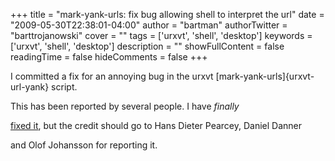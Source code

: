 +++
title = "mark-yank-urls: fix bug allowing shell to interpret the url"
date = "2009-05-30T22:38:01-04:00"
author = "bartman"
authorTwitter = "barttrojanowski"
cover = ""
tags = ['urxvt', 'shell', 'desktop']
keywords = ['urxvt', 'shell', 'desktop']
description = ""
showFullContent = false
readingTime = false
hideComments = false
+++

I committed a fix for an annoying bug in the urxvt [mark-yank-urls]{urxvt-url-yank} script.



This has been reported by several people.  I have *finally* 

[fixed it](http://gitweb.jukie.net/urxvt.git?a=commitdiff;h=9b5dc7b01fd993b55098d29e85a7bd41b9a66d2a;hp=d445476b6c0eca2472564c447400f28081b8799b), but the credit should go to Hans Dieter Pearcey, Daniel Danner

and Olof Johansson for reporting it.


